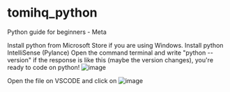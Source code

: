 # tomihq_python
Python guide for beginners - Meta 

Install python from Microsoft Store if you are using Windows.
Install python IntelliSense (Pylance)
Open the command terminal and write "python --version" if the response is like this (maybe the version changes), you're ready to code on python! 
![image](https://user-images.githubusercontent.com/72570859/184549506-fefeb4d0-bdd2-4b7b-ab45-1ea9055602e0.png)

Open the file on VSCODE and click on ![image](https://user-images.githubusercontent.com/72570859/184549486-1912c092-276b-428b-9a06-ee7b355c0761.png)

